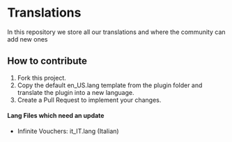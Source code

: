 # Translations
In this repository we store all our translations and where the community can add new ones

## How to contribute
1. Fork this project.
2. Copy the default en_US.lang template from the plugin folder and translate the plugin into a new language.
3. Create a Pull Request to implement your changes.

#### Lang Files which need an update
- Infinite Vouchers: it_IT.lang (Italian)
